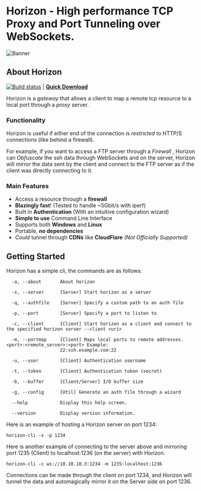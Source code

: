 # Horizon - High performance TCP Proxy and Port Tunneling over WebSockets.

![Banner](https://raw.githubusercontent.com/encodeous/horizon/master/banner.png)

## About Horizon

[![Build status](https://ci.appveyor.com/api/projects/status/mpqu71a30820p88d/branch/master?svg=true)](https://ci.appveyor.com/project/Encodeous/horizon/branch/master) | **[Quick Download](https://github.com/encodeous/horizon/releases)**

Horizon is a _gateway_ that allows a client to map a remote tcp resource to a local port through a _proxy_ server.

### Functionality

Horizon is useful if either end of the connection is _restricted_ to HTTP/S connections (like behind a firewall).

For example, if you want to access a FTP server through a _Firewall_ , Horizon can _Obfuscate_ the ssh data through WebSockets and on the server, Horizon will _mirror_ the data sent by the client and connect to the FTP server as if the client was directly connecting to it.

### Main Features
- Access a resource through a **firewall**
- **Blazingly fast**! (Tested to handle ~5Gbit/s with iperf)
- Built in **Authentication** (With an intuitive configuration wizard)
- **Simple to use** Command Line Interface
- Supports both **Windows** and **Linux**
- Portable, **no dependencies**
- _Could_ tunnel through **CDNs** like **CloudFlare** _(Not Officially Supported)_

## Getting Started

Horizon has a simple cli, the commands are as follows:

```
  -a, --about       About horizon

  -s, --server      [Server] Start horizon as a server

  -q, --authfile    [Server] Specify a custom path to an auth file

  -p, --port        [Server] Specify a port to listen to

  -c, --client      [Client] Start horizon as a client and connect to the specified horizon server --client <uri>

  -m, --portmap     [Client] Maps local ports to remote addresses. <port>:<remote_server>:<port> Example:
                    22:ssh.example.com:22

  -u, --user        [Client] Authentication username

  -t, --token       [Client] Authentication token (secret)

  -b, --buffer      [Client/Server] I/O buffer size

  -g, --config      [Util] Generate an auth file through a wizard

  --help            Display this help screen.

  --version         Display version information.
```

Here is an example of hosting a Horizon server on port 1234:

```
horizon-cli -s -p 1234
```

Here is another example of connecting to the server above and mirroring port 1235 (Client) to localhost:1236 (on the server) with Horizon.

```
horizon-cli -c ws://10.10.10.3:1234 -m 1235:localhost:1236
```

Connections can be made through the client on port 1234, and Horizon will tunnel the data and automagically mirror it on the Server side on port 1236.
